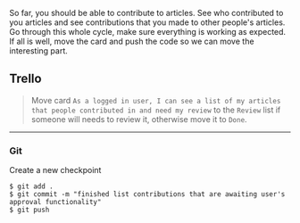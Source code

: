 So far, you should be able to contribute to articles. See who contributed to you articles and see contributions that you made to other people's articles. Go through this whole cycle, make sure everything is working as expected. If all is well, move the card and push the code so we can move the interesting part.


## Trello

> Move card `As a logged in user, I can see a list of my articles that people contributed in and need my review` to the `Review` list if someone will needs to review it, otherwise move it to `Done`.
___

### Git

Create a new checkpoint

```shell
$ git add .
$ git commit -m "finished list contributions that are awaiting user's approval functionality"
$ git push
```
